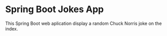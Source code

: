 # Spring Boot Jokes App
This Spring Boot web aplication display a random Chuck Norris joke on the index.
